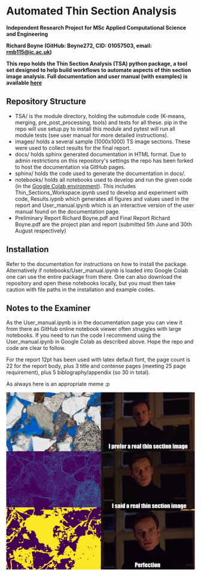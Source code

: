 # Automated Thin Section Analysis

**Independent Research Project for MSc Applied Computational Science and Engineering**

**Richard Boyne (GitHub: Boyne272, CID: 01057503, email: rmb115@ic.ac.uk)**

**This repo holds the Thin Section Analysis (TSA) python package, a tool set designed to help build workflows to automate aspects of thin section image analysis. Full documentation and user manual (with examples) is available [here](https://msc-acse.github.io/acse-9-independent-research-project-Boyne272/index.html)**


## Repository Structure
- TSA/ is the module directory, holding the submodule code (K-means, merging, pre_post_processing, tools) and tests for all these. pip in the repo will use setup.py to install this module and pytest will run all module tests (see user manual for more detailed instructions).
- images/ holds a several sample (1000x1000) TS image sections. These were used to collect results for the final report.
- docs/ holds sphinx generated documentation in HTML format. Due to admin restrictions on this repository's settings the repo has been forked to host the documentation via GitHub pages.
- sphinx/ holds the code used to generate the documentation in docs/.
- notebooks/ holds all notebooks used to develop and run the given code (in the [Google Colab environment](https://colab.research.google.com/notebooks/welcome.ipynb#recent=true)). This includes Thin_Sections_Workspace.ipynb used to develop and experiment with code, Results.iypnb which generates all figures and values used in the report and User_manual.ipynb which is an interactive version of the user manual found on the documentation page.
- Preliminary Report Richard Boyne.pdf and Final Report Richard Boyne.pdf are the project plan and report (submitted 5th June and 30th August respectively)


## Installation
Refer to the documentation for instructions on how to install the package. Alternatively if notebooks/User_manual.ipynb is loaded into Google Colab one can use the entire package from there. One can also download the repository and open these notebooks locally, but you must then take caution with file paths in the installation and example codes.

## Notes to the Examiner
As the User_manual.ipynb is in the documentation page you can view it from there as GitHub online notebook viewer often struggles with large notebooks. If you need to run the code I recommend using the User_manual.ipynb in Google Colab as described above. Hope the repo and code are clear to follow.

For the report 12pt has been used with latex default font, the page count is 22 for the report body, plus 3 title and contense pages (meeting 25 page requirement), plus 5 biblography/appendix (so 30 in total).

As always here is an appropriate meme :p

![TS meme to lighten the mood](images/meme.jpg "TS meme to lighten the mood")
